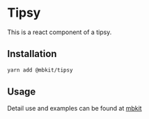 # Tipsy

This is a react component of a tipsy.

## Installation

```sh
yarn add @mbkit/tipsy
```

## Usage

Detail use and examples can be found at [mbkit](https://mbkit.netlify.com/components/tipsy)